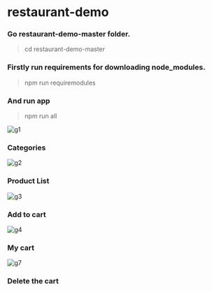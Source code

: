 # restaurant-demo
### Go  restaurant-demo-master folder.
> cd  restaurant-demo-master

### Firstly run requirements for downloading node_modules.
> npm run requiremodules

### And run app
> npm run all

![g1](https://user-images.githubusercontent.com/9059441/67985992-18bfbe00-fc3b-11e9-9e8a-7160af1ca7ac.png)

### Categories

![g2](https://user-images.githubusercontent.com/9059441/67986046-3a20aa00-fc3b-11e9-8258-bb868ffcfc0d.png)
### Product List

![g3](https://user-images.githubusercontent.com/9059441/67985293-97b3f700-fc39-11e9-87fe-c7b0c4bff17a.png)
### Add to cart

![g4](https://user-images.githubusercontent.com/9059441/67986196-866bea00-fc3b-11e9-8368-ad6bde535223.png)
### My cart

![g7](https://user-images.githubusercontent.com/9059441/67985363-c0d48780-fc39-11e9-87a8-955cb692deff.png)
### Delete the cart
